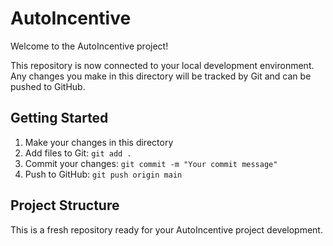 # AutoIncentive

Welcome to the AutoIncentive project!

This repository is now connected to your local development environment. Any changes you make in this directory will be tracked by Git and can be pushed to GitHub.

## Getting Started

1. Make your changes in this directory
2. Add files to Git: `git add .`
3. Commit your changes: `git commit -m "Your commit message"`
4. Push to GitHub: `git push origin main`

## Project Structure

This is a fresh repository ready for your AutoIncentive project development.
